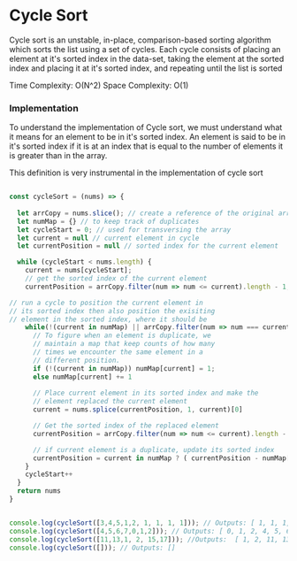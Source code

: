 # Cycle Sort

Cycle sort is an unstable, in-place, comparison-based sorting algorithm which sorts the list using a set of cycles. Each cycle consists of placing an element at it's sorted index in the data-set, taking the element at the sorted index and placing it at it's sorted index, and repeating until the list is sorted

Time Complexity: O(N^2)
Space Complexity: O(1)

### Implementation 

To understand the implementation of Cycle sort, we must understand what it means for an element to be in it's sorted index. An element is said to be in it's sorted index if it is at an index that is equal to the number of elements it is greater than in the array.

This definition is very instrumental in the implementation of cycle sort

```js

const cycleSort = (nums) => {
  
  let arrCopy = nums.slice(); // create a reference of the original array
  let numMap = {} // to keep track of duplicates
  let cycleStart = 0; // used for transversing the array
  let current = null // current element in cycle
  let currentPosition = null // sorted index for the current element

  while (cycleStart < nums.length) {
    current = nums[cycleStart];
    // get the sorted index of the current element
    currentPosition = arrCopy.filter(num => num <= current).length - 1;

// run a cycle to position the current element in
// its sorted index then also position the exisiting
// element in the sorted index, where it should be
    while(!(current in numMap) || arrCopy.filter(num => num === current).length !== numMap[current]) {
      // To figure when an element is duplicate, we
      // maintain a map that keep counts of how many
      // times we encounter the same element in a 
      // different position.
      if (!(current in numMap)) numMap[current] = 1;
      else numMap[current] += 1
      
      // Place current element in its sorted index and make the
      // element replaced the current element
      current = nums.splice(currentPosition, 1, current)[0]

      // Get the sorted index of the replaced element
      currentPosition = arrCopy.filter(num => num <= current).length - 1;

      // if current element is a duplicate, update its sorted index
      currentPosition = current in numMap ? ( currentPosition - numMap[current]) : currentPosition
    }
    cycleStart++
  }
  return nums
}


console.log(cycleSort([3,4,5,1,2, 1, 1, 1, 1])); // Outputs: [ 1, 1, 1, 1, 1, 2, 3, 4, 5 ]
console.log(cycleSort([4,5,6,7,0,1,2])); // Outputs: [ 0, 1, 2, 4, 5, 6, 7 ]
console.log(cycleSort([11,13,1, 2, 15,17])); //Outputs:  [ 1, 2, 11, 13, 15, 17 ]
console.log(cycleSort([])); // Outputs: []

```